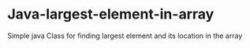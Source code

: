 # Java-largest-element-in-array
Simple java Class for finding largest element and its location in the array
